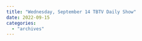 ```yaml
---
title: "Wednesday, September 14 TBTV Daily Show"
date: 2022-09-15
categories: 
  - "archives"
---
```



